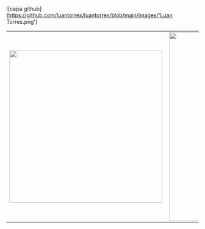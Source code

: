 ![capa github](https://github.com/luantorrex/luantorrex/blob/main/images/'Luan Torres.png')  

<center>
<table>
    <tr>
        <td><img width="400px" align="left" src="https://github-readme-stats.vercel.app/api/top-langs/?username=luantorrex&hide=html&layout=compact&theme=buefy" /></td>
        <td><img width="495px" align="left" src="https://github-readme-stats.vercel.app/api?username=luantorrex&theme=buefy"/></td>
    </tr>   
</table>
</center>  
